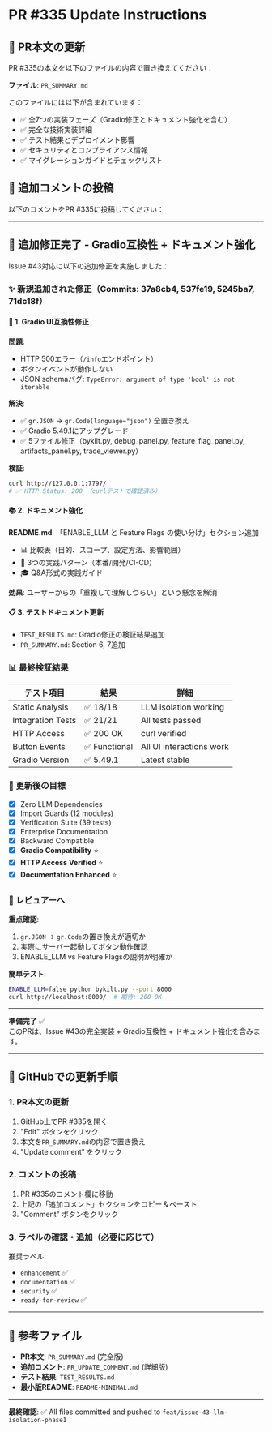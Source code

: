 # PR #335 Update Instructions

## 📝 PR本文の更新

PR #335の本文を以下のファイルの内容で置き換えてください：

**ファイル**: `PR_SUMMARY.md`

このファイルには以下が含まれています：
- ✅ 全7つの実装フェーズ（Gradio修正とドキュメント強化を含む）
- ✅ 完全な技術実装詳細
- ✅ テスト結果とデプロイメント影響
- ✅ セキュリティとコンプライアンス情報
- ✅ マイグレーションガイドとチェックリスト

## 💬 追加コメントの投稿

以下のコメントをPR #335に投稿してください：

---

## 🎉 追加修正完了 - Gradio互換性 + ドキュメント強化

Issue #43対応に以下の追加修正を実施しました：

### ✨ 新規追加された修正（Commits: 37a8cb4, 537fe19, 5245ba7, 71dc18f）

#### 🔧 1. Gradio UI互換性修正

**問題**: 
- HTTP 500エラー（`/info`エンドポイント）
- ボタンイベントが動作しない
- JSON schemaバグ: `TypeError: argument of type 'bool' is not iterable`

**解決**:
- ✅ `gr.JSON` → `gr.Code(language="json")` 全置き換え
- ✅ Gradio 5.49.1にアップグレード
- ✅ 5ファイル修正（bykilt.py, debug_panel.py, feature_flag_panel.py, artifacts_panel.py, trace_viewer.py）

**検証**:
```bash
curl http://127.0.0.1:7797/
# ✅ HTTP Status: 200 （curlテストで確認済み）
```

#### 📚 2. ドキュメント強化

**README.md**: 「ENABLE_LLM と Feature Flags の使い分け」セクション追加
- 📊 比較表（目的、スコープ、設定方法、影響範囲）
- 🤝 3つの実践パターン（本番/開発/CI-CD）
- 🎓 Q&A形式の実践ガイド

**効果**: ユーザーからの「重複して理解しづらい」という懸念を解消

#### 📋 3. テストドキュメント更新

- `TEST_RESULTS.md`: Gradio修正の検証結果追加
- `PR_SUMMARY.md`: Section 6, 7追加

### 📊 最終検証結果

| テスト項目 | 結果 | 詳細 |
|-----------|------|------|
| Static Analysis | ✅ 18/18 | LLM isolation working |
| Integration Tests | ✅ 21/21 | All tests passed |
| HTTP Access | ✅ 200 OK | curl verified |
| Button Events | ✅ Functional | All UI interactions work |
| Gradio Version | ✅ 5.49.1 | Latest stable |

### 🎯 更新後の目標

- [x] Zero LLM Dependencies
- [x] Import Guards (12 modules)
- [x] Verification Suite (39 tests)
- [x] Enterprise Documentation
- [x] Backward Compatible
- [x] **Gradio Compatibility** ⭐
- [x] **HTTP Access Verified** ⭐
- [x] **Documentation Enhanced** ⭐

### 🚀 レビュアーへ

**重点確認**: 
1. `gr.JSON` → `gr.Code`の置き換えが適切か
2. 実際にサーバー起動してボタン動作確認
3. ENABLE_LLM vs Feature Flagsの説明が明確か

**簡単テスト**:
```bash
ENABLE_LLM=false python bykilt.py --port 8000
curl http://localhost:8000/  # 期待: 200 OK
```

---

**準備完了** ✅  
このPRは、Issue #43の完全実装 + Gradio互換性 + ドキュメント強化を含みます。

---

## 🔧 GitHubでの更新手順

### 1. PR本文の更新

1. GitHub上でPR #335を開く
2. "Edit" ボタンをクリック
3. 本文を`PR_SUMMARY.md`の内容で置き換え
4. "Update comment" をクリック

### 2. コメントの投稿

1. PR #335のコメント欄に移動
2. 上記の「追加コメント」セクションをコピー＆ペースト
3. "Comment" ボタンをクリック

### 3. ラベルの確認・追加（必要に応じて）

推奨ラベル:
- `enhancement` ✅
- `documentation` ✅
- `security` ✅
- `ready-for-review` ✅

---

## 📎 参考ファイル

- **PR本文**: `PR_SUMMARY.md` (完全版)
- **追加コメント**: `PR_UPDATE_COMMENT.md` (詳細版)
- **テスト結果**: `TEST_RESULTS.md`
- **最小版README**: `README-MINIMAL.md`

---

**最終確認**: ✅ All files committed and pushed to `feat/issue-43-llm-isolation-phase1`
